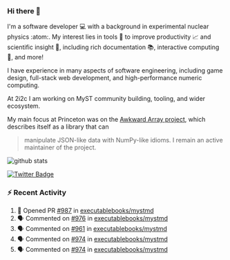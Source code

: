 ### Hi there 👋 

I'm a software developer 💻 with a background in experimental nuclear physics :atom:. My interest lies in tools :wrench: to improve productivity :chart_with_upwards_trend: and scientific insight :telescope:, including rich documentation 📚, interactive computing 🧮, and more! 

I have experience in many aspects of software engineering, including game design, full-stack web development, and high-performance numeric computing. 

At 2i2c I am working on MyST community building, tooling, and wider ecosystem. 

My main focus at Princeton was on the [Awkward Array project](awkward-array.org/), which describes itself as a library that can 
> manipulate JSON-like data with NumPy-like idioms. I remain an active maintainer of the project. 

![github stats](https://github-readme-stats.vercel.app/api?username=agoose77&show_icons=true&hide_rank=true&hide_title=true&bg_color=30,e76445,904e95&text_color=efe3ec&icon_color=efe3ec)
<!--
**agoose77/agoose77** is a ✨ _special_ ✨ repository because its `README.md` (this file) appears on your GitHub profile.

Here are some ideas to get you started:

- 🔭 I’m currently working on ...
- 🌱 I’m currently learning ...
- 👯 I’m looking to collaborate on ...
- 🤔 I’m looking for help with ...
- 💬 Ask me about ...
- 📫 How to reach me: ...
- 😄 Pronouns: ...
- ⚡ Fun fact: ...
-->

[![Twitter Badge](https://img.shields.io/twitter/follow/agoose77?style=flat-square&logo=Twitter&logoColor=white&color=cornflowerblue)](https://twitter.com/agoose77)

### :zap: Recent Activity

<!--START_SECTION:activity-->
1. 💪 Opened PR [#987](https://github.com/executablebooks/mystmd/pull/987) in [executablebooks/mystmd](https://github.com/executablebooks/mystmd)
2. 🗣 Commented on [#976](https://github.com/executablebooks/mystmd/issues/976#issuecomment-1997237497) in [executablebooks/mystmd](https://github.com/executablebooks/mystmd)
3. 🗣 Commented on [#961](https://github.com/executablebooks/mystmd/pull/961#issuecomment-1994683883) in [executablebooks/mystmd](https://github.com/executablebooks/mystmd)
4. 🗣 Commented on [#974](https://github.com/executablebooks/mystmd/issues/974#issuecomment-1994665577) in [executablebooks/mystmd](https://github.com/executablebooks/mystmd)
5. 🗣 Commented on [#974](https://github.com/executablebooks/mystmd/issues/974#issuecomment-1994645353) in [executablebooks/mystmd](https://github.com/executablebooks/mystmd)
<!--END_SECTION:activity-->
